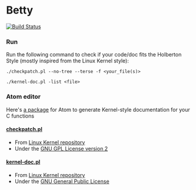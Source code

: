 # Betty

[![Build Status](https://travis-ci.org/holbertonschool/Betty.svg?branch=master)](https://travis-ci.org/holbertonschool/Betty)

### Run
Run the following command to check if your code/doc fits the Holberton Style (mostly inspired from the Linux Kernel style):
```
./checkpatch.pl --no-tree --terse -f <your_file(s)>
```
```
./kernel-doc.pl -list <file>
```

### Atom editor
Here's [a package](https://atom.io/packages/kernel-docstring) for Atom to generate Kernel-style documentation for your C functions

#### [checkpatch.pl](https://github.com/holbertonschool/Betty/blob/master/checkpatch.pl)
 * From [Linux Kernel repository](http://git.kernel.org/cgit/linux/kernel/git/torvalds/linux.git/tree/scripts/checkpatch.pl)
 * Under the [GNU GPL License version 2](https://www.gnu.org/licenses/old-licenses/gpl-2.0.en.html)

#### [kernel-doc.pl](https://github.com/holbertonschool/Betty/blob/master/kernel-doc.pl)
 * From [Linux Kernel repository](http://git.kernel.org/cgit/linux/kernel/git/torvalds/linux.git/tree/scripts/kernel-doc)
 * Under the [GNU General Public License](https://www.gnu.org/licenses/gpl.html)
